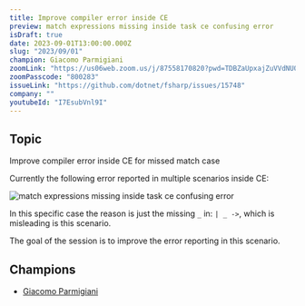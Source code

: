 ```yaml
---
title: Improve compiler error inside CE
preview: match expressions missing inside task ce confusing error
isDraft: true
date: 2023-09-01T13:00:00.000Z
slug: "2023/09/01"
champion: Giacomo Parmigiani
zoomLink: "https://us06web.zoom.us/j/87558170820?pwd=TDBZaUpxajZuVVdNU0h5Q1hXZWxPUT09"
zoomPasscode: "800283"
issueLink: "https://github.com/dotnet/fsharp/issues/15748"
company: ""
youtubeId: "I7EsubVnl9I"
---
```


## Topic

Improve compiler error inside CE for missed match case

Currently the following error reported in multiple scenarios inside CE:

<img alt="match expressions missing inside task ce confusing error" class="img-fluid" src="/images/sessions/ce-error-reporting.png"/>

In this specific case the reason is just the missing `_` in: `| _ ->`, which is misleading is this scenario.

The goal of the session is to improve the error reporting in this scenario.

## Champions

- [Giacomo Parmigiani](https://twitter.com/jkone27)
